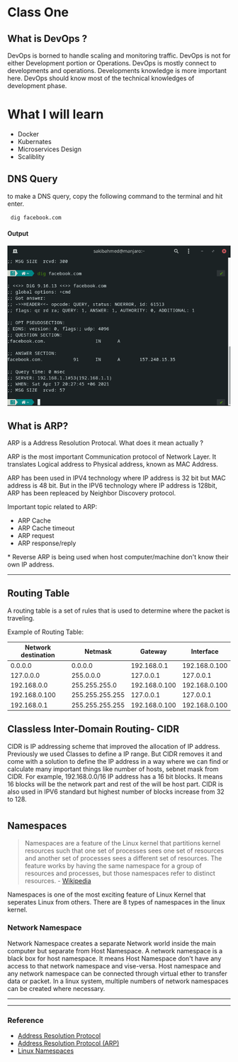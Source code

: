 # Class One
## What is DevOps ?
DevOps is borned to handle scaling and monitoring traffic. DevOps is not for either Development portion or Operations. DevOps is mostly connect to developments and operations. Developments knowledge  is more important here. DevOps should know most of the technical knowledges of development phase.

# What I will learn

* Docker
* Kubernates
* Microservices Design
* Scaliblity

## DNS Query
to make a DNS query, copy the following command to the terminal and hit enter.

```bash
 dig facebook.com
 ```

#### Output
![DNS Query](https://github.com/sakibahmed872/devops_learning/blob/master/Class%20One/dns_query.png)

## What is ARP?
ARP is a Address Resolution Protocal. What does it mean actually ? 

ARP is the most important Communication protocol of Network Layer. It translates Logical address to Physical address, known as MAC Address. 

ARP has been used in IPV4 technology where IP address is 32 bit but MAC address is 48 bit. But in the IPV6 technology where IP address is 128bit, ARP has been repleaced by Neighbor Discovery protocol.


Important topic related to ARP:
* ARP Cache
* ARP Cache timeout
* ARP request
* ARP response/reply

\* Reverse ARP is being used when host computer/machine don't know their own IP address. 

___


## Routing Table
A routing table is a set of rules that is used to determine where the packet is traveling. 

Example of Routing Table:

|Network destination | Netmask| Gateway | Interface |
|---|---|---|---
|0.0.0.0|0.0.0.0|192.168.0.1|192.168.0.100|
|127.0.0.0|	255.0.0.0|127.0.0.1|127.0.0.1|
|192.168.0.0| 255.255.255.0|	192.168.0.100| 192.168.0.100|
|192.168.0.100|	255.255.255.255|	127.0.0.1|	127.0.0.1|
|192.168.0.1|	255.255.255.255|	192.168.0.100|	192.168.0.100|



## Classless Inter-Domain Routing- CIDR
CIDR is IP addressing scheme that improved the allocation of IP address. Previously we used Classes to define a IP range. But CIDR removes it and come with a solution to define the IP address in a way where we can find or calculate many important things like number of hosts, sebnet mask from CIDR. For example, 192.168.0.0/16 IP address has a 16 bit blocks. It means 16 blocks will be the network part and rest of the will be host part. CIDR is also used in IPV6 standard but highest number of blocks increase from 32 to 128. 


#
## Namespaces
>Namespaces are a feature of the Linux kernel that partitions kernel resources such that one set of processes sees one set of resources and another set of processes sees a different set of resources. The feature works by having the same namespace for a group of resources and processes, but those namespaces refer to distinct resources. - [Wikipedia]("https://en.wikipedia.org/wiki/Linux_namespaces")

Namespaces is one of the most exciting feature of Linux Kernel that seperates Linux from others. There are 8 types of namespaces in the linux kernel. 


### Network Namespace
Network Namespace creates a separate Network world inside the main computer but separate from Host Namespace. A network namespace is a black box for host namespace. It means Host Namespace don't have any access to that network namespace and vise-versa. Host namespace and any network namespace can be connected through virtual ether to transfer data or packet. In a linux system, multiple numbers of network namespaces can be created where necessary. 











___
___
### Reference

* [Address Resolution Protocol](https://en.wikipedia.org/wiki/Address_Resolution_Protocol)
* [Address Resolution Protocol (ARP)](https://searchnetworking.techtarget.com/definition/Address-Resolution-Protocol-ARP)
* [Linux Namespaces]("https://en.wikipedia.org/wiki/Linux_namespaces")